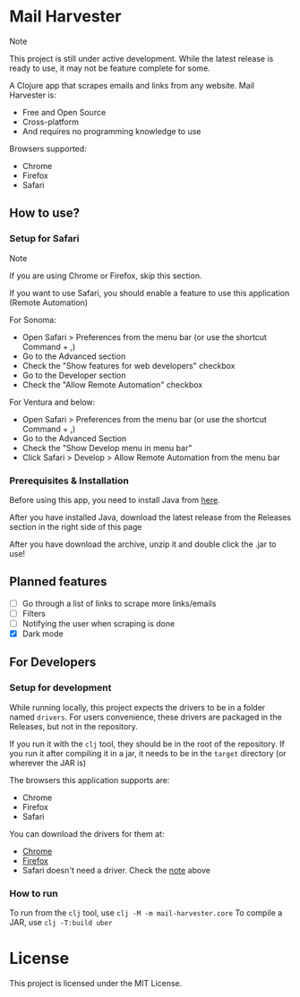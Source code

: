# Mail Harvester

> [!NOTE]
> This project is still under active development. While the latest release is ready to use, it may not be feature complete for some.

A Clojure app that scrapes emails and links from any website. Mail Harvester is:
* Free and Open Source
* Cross-platform
* And requires no programming knowledge to use

Browsers supported:
* Chrome
* Firefox
* Safari

## How to use?

### Setup for Safari
> [!NOTE]
> If you are using Chrome or Firefox, skip this section.

If you want to use Safari, you should enable a feature to use this application (Remote Automation)

For Sonoma:
* Open Safari > Preferences from the menu bar (or use the shortcut Command + ,)
* Go to the Advanced section
* Check the "Show features for web developers" checkbox
* Go to the Developer section
* Check the "Allow Remote Automation" checkbox

For Ventura and below:
* Open Safari > Preferences from the menu bar (or use the shortcut Command + ,)
* Go to the Advanced Section
* Check the "Show Develop menu in menu bar"
* Click Safari > Develop > Allow Remote Automation from the menu bar

### Prerequisites & Installation

Before using this app, you need to install Java from [here](https://adoptium.net).

After you have installed Java, download the latest release from the Releases section in the right side of this page

After you have download the archive, unzip it and double click the .jar to use!

## Planned features

- [ ] Go through a list of links to scrape more links/emails
- [ ] Filters
- [ ] Notifying the user when scraping is done
- [x] Dark mode

## For Developers

### Setup for development

While running locally, this project expects the drivers to be in a folder named `drivers`. For users convenience, these drivers are packaged in the Releases, but not in the repository.

If you run it with the `clj` tool, they should be in the root of the repository. If you run it after compiling it in a jar, it needs to be in the `target` directory (or wherever the JAR is)

The browsers this application supports are:
* Chrome
* Firefox
* Safari

You can download the drivers for them at:
* [Chrome](https://chromedriver.chromium.org/downloads)
* [Firefox](https://github.com/mozilla/geckodriver/releases)
* Safari doesn't need a driver. Check the [note](#note) above

### How to run

To run from the `clj` tool, use `clj -M -m mail-harvester.core`
To compile a JAR, use `clj -T:build uber`

# License

This project is licensed under the MIT License.

